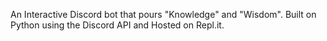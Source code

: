 An Interactive Discord bot that pours "Knowledge" and "Wisdom".
 Built on Python using the Discord API and Hosted on Repl.it.
